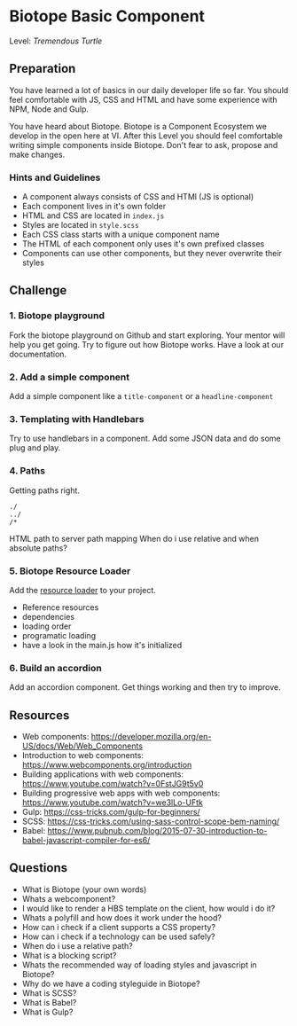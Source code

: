 # Biotope Basic Component
Level: *Tremendous Turtle*

## Preparation

You have learned a lot of basics in our daily developer life so far. You should feel comfortable with JS, CSS and HTML and have some experience with NPM, Node and Gulp.

You have heard about Biotope. Biotope is a Component Ecosystem we develop in the open here at VI. After this Level you should feel comfortable writing simple components inside Biotope. Don't fear to ask, propose and make changes.


### Hints and Guidelines

- A component always consists of CSS and HTMl (JS is optional)
- Each component lives in it's own folder
- HTML and CSS are located in `index.js`
- Styles are located in `style.scss`
- Each CSS class starts with a unique component name
- The HTML of each component only uses it's own prefixed classes
- Components can use other components, but they never overwrite their styles

## Challenge
### 1. Biotope playground
Fork the biotope playground on Github and start exploring. Your mentor will help you get going. Try to figure out how Biotope works. Have a look at our documentation.

### 2. Add a simple component
Add a simple component like a `title-component` or a `headline-component`

### 3. Templating with Handlebars
Try to use handlebars in a component. Add some JSON data and do some plug and play.

### 4. Paths
Getting paths right.
```
./
../
/*
```
HTML path to server path mapping
When do i use relative and when absolute paths?

### 5. Biotope Resource Loader
Add the [resource loader](https://github.com/biotope/biotope-resource-loader) to your project.
- Reference resources
- dependencies
- loading order
- programatic loading
- have a look in the main.js how it's initialized

### 6. Build an accordion
Add an accordion component. Get things working and then try to improve.

## Resources

- Web components: https://developer.mozilla.org/en-US/docs/Web/Web_Components
- Introduction to web components: https://www.webcomponents.org/introduction
- Building applications with web components: https://www.youtube.com/watch?v=0FstJG9t5v0
- Building progressive web apps with web components: https://www.youtube.com/watch?v=we3lLo-UFtk
- Gulp: https://css-tricks.com/gulp-for-beginners/
- SCSS: https://css-tricks.com/using-sass-control-scope-bem-naming/
- Babel: https://www.pubnub.com/blog/2015-07-30-introduction-to-babel-javascript-compiler-for-es6/

## Questions
- What is Biotope (your own words)
- Whats a webcomponent?
- I would like to render a HBS template on the client, how would i do it?
- Whats a polyfill and how does it work under the hood?
- How can i check if a client supports a CSS property?
- How can i check if a technology can be used safely?
- When do i use a relative path?
- What is a blocking script?
- Whats the recommended way of loading styles and javascript in Biotope?
- Why do we have a coding styleguide in Biotope?
- What is SCSS?
- What is Babel?
- What is Gulp?


<authors-component v-bind:authors="[
    {
      username: 'SheepFromHeaven',
      name: 'Marc Emmanuel'
    },
    {
      username: 'jurekbarth',
      name: 'Jurek Barth'
    }]"/>
